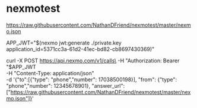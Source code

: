 # nexmotest



https://raw.githubusercontent.com/NathanDFriend/nexmotest/master/nexmo.json


APP_JWT="$(nexmo jwt:generate ./private.key \
application_id=5371cc3a-61d2-41ec-bd82-cb8697430369)"

curl -X POST https://api.nexmo.com/v1/calls\
  -H "Authorization: Bearer "$APP_JWT\
  -H "Content-Type: application/json"\
  -d '{"to":[{"type": "phone","number": 17038500198}],
      "from": {"type": "phone","number": 12345678901},
      "answer_url":["https://raw.githubusercontent.com/NathanDFriend/nexmotest/master/nexmo.json"]}'
